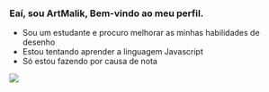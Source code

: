 ### Eaí, sou ArtMalik, Bem-vindo ao meu perfil.

- Sou um estudante e procuro melhorar as minhas habilidades de desenho
- Estou tentando aprender a linguagem Javascript
- Só estou fazendo por causa de nota

![](https://media1.tenor.com/m/XfDRwo_xqfcAAAAC/brawl-stars-mico-ok-and.gif)
